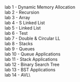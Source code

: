 lab 1 - Dynamic Memory Allocation\
lab 2 - Recursion\
lab 3 - Array\
lab 4 - S Linked List\
lab 5 - Linked List\
lab 6 - Test\
lab 7 - Double & Circular LL\
lab 8 - Stacks\
lab 9 - Queues\
lab 10 - Queue Applications\
lab 11 - Stack Applications\
lab 12 - Binary Search Tree\
lab 13 - BST Applications\
lab 14 - AVL\
